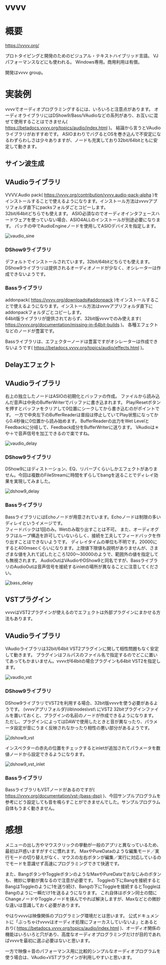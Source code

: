 vvvv
===

# 概要

https://vvvv.org/

プロトタイピングと開発のためのビジュアル・テキストハイブリッド言語。
VJパフォーマンスなどにも使われる。
Windows専用。商用利用は有償。

開発はvvvv group。


# 実装例

vvvvでオーディオプログラミングするには、いろいろと注意点があります。
オーディオライブラリにはDShow9/Bass/VAudioなどの系列があり、お互いに混ぜて使用することはできません( https://betadocs.vvvv.org/topics/audio/index.html )。
結論から言うとVAudioライブラリがおすすめです。
ASIOまわりでバグるとOSを巻き込んで不安定になるわずらわしさは少々ありますが、ノードも充実しており32bit/64bitともに安定して動きます。


## サイン波生成

## VAudioライブラリ

VVVV.Audio pack( https://vvvv.org/contribution/vvvv.audio-pack-alpha )をインストールすることで使えるようになります。インストール方法はvvvvアプリフォルダ直下にpacksフォルダごとコピーします。  
32bit/64bitどちらでも使えます。
ASIO必須なのでオーディオインタフェースハードウェアを使っていない場合、ASIO4ALLのインストールが別途必要になります。
パッチの中でAudioEngineノードを使用してASIOデバイスを指定します。

![vaudio_sine](vaudio_sine.png)

### DShow9ライブラリ

デフォルトでインストールされています。32bit/64bitどちらでも使えます。
DShow9ライブラリは提供されるオーディオノードが少なく、オシレーターは作成できないようです。

### Bassライブラリ

addonpack( https://vvvv.org/downloads#addonpack )をインストールすることで使えるようになります。インストール方法はvvvvアプリフォルダ直下にaddonpackフォルダごとコピーします。  
64bit版ライブラリが提供されておらず、32bit版vvvvでのみ使えます( https://vvvv.org/documentation/missing-in-64bit-builds )。
各種エフェクトなどのノードが豊富です。

Bassライブラリは、エフェクターノードは豊富ですがオシレーターは作成できないようです( https://betadocs.vvvv.org/topics/audio/effects.html )。

## Delayエフェクト

## VAudioライブラリ

右上の独立したノードはASIOの初期化とバッファの作成。
ファイルから読み込んだ音声は中央のBufferWriterでバッファに書き込まれます。
Play/Resetボタンを押すとバッファをクリアして0位置にシークしてから書き込むのがポイントです。
一方で中央左下のBufferReaderは普段は停止していてPlay状態になってから0.4秒後に0位置から読み始めます。
BufferReaderの出力をWet LevelとFeedbackに分岐して、Feedback成分をBufferWriterに送ります。
VAudioは＊や＋で音声信号を加工できるので楽ですね。

![vaudio_delay](vaudio_delay.png)


### DShow9ライブラリ

DShow9にはディストーション、EQ、リバーブくらいしかエフェクトがありません。今回は複数のFileStreamに時間をずらしてbangを送ることでディレイ効果を実現してみました。

![dshow9_delay](dshow9_delay.png)


### Bassライブラリ

BassライブラリにはEchoノードが用意されています。Echoノードは制限の多いディレイというイメージです。  
フィードバックは1回のみ。Wetのみ取り出すことは不可。
また、オーディオグラフはループ構造を許可していないらしく、接続を工夫してフィードバックを作り出すことはできないようです。
ディレイタイムの単位も不明です。20000にすると400msecくらいになります。上限値下限値も説明がありませんが、さまざまな値を入れて試したところ1200～30000のようで、範囲外の値を指定しても無視されます。
AudioOutはVAudioやDShow9と同名ですが、BassライブラリのAudioOutは音声信号を接続するinletの場所が異なることに注意してください。

![bass_delay](bass_delay.png)


## VSTプラグイン

vvvvはVST2プラグインが使えるのでエフェクトは外部プラグインにまかせる方法もあります。  

## VAudioライブラリ

VAudioライブラリは32bit/64bit VST2プラグインに関して相性問題もなく安定して動きます。
プラグインはフルパスのファイル名で指定するのでどこに置いてあってもかまいません。vvvvが64bitの場合プラグインも64bit VST2を指定します。

![vaudio_vst](vaudio_vst.png)


### DShow9ライブラリ

DShow9ライブラリでVST2を利用する場合、32bit版vvvvを使う必要があるようです。
(vvvvアプリフォルダ)\lib\nodes\vst\ にVST2 32bitプラグインファイルを置いておくと、プラグインの名前のノードが作成できるようになります。
ただし、プラグインによってはDAWで使用したときと音が異なったり、パラメータ設定が音にうまく反映されなかったり相性の悪い部分があるようです。

![dshow9_vst](dshow9_vst.png)

インスペクターの赤丸の位置をチェックするとinletが追加されてパラメータを数値ノードから設定できるようになります。

![dshow9_vst_inlet](dshow9_vst_inlet.png)

### Bassライブラリ

BassライブラリもVSTノードがあるのですが( https://vvvv.org/documentation/vst-(bass-dsp) )、今回サンプルプログラムを参考にどう設定しても音を鳴らすことができませんでした。サンプルプログラム自体もうまく動きません。


# 感想

メニューの出し方やマウスクリックの挙動が一般のアプリと異なっているため、最初は戸惑いますがすぐに慣れます。
MaxやPureDataのような編集モード／実行モードの切り替えがなく、マウスの左右ボタンが編集／実行に対応しているのでモードを意識せず高速にプログラミングできて快適です。

また、BangボタンやToggleボタンのようなMaxやPureDataでおなじみのボタンも、微妙に挙動が異なるので注意が必要です。
Toggleの下にBangを接続するとBangはToggleのように1を送り続け、Bangの下にToggleを接続するとToggleはBangのように一瞬だけ1を送るようになります。
これ自体はボタン同士の間にChangeノードやToggleノードを挟んでやれば解決しますが、Maxなどとの微妙な違いは意識しておく必要があります。

やはりvvvvは映像関係のプログラミング環境だとは思います。
公式ドキュメントに「ぶっちゃけvvvvはオーディオ処理にフォーカスしていないよ」とあるとおり( https://betadocs.vvvv.org/topics/audio/index.html )、オーディオ関係の機能はいろいろと穴があり、高度なオーディオプログラミングだけが目的であればvvvvを最初に選ぶ必要はないと思います。

一方で映像＋音のパフォーマンス用に比較的シンプルなオーディオプログラムを使う場合は、VAudio+VSTプラグインが利用しやすいと思います。

